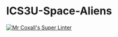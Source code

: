 # ICS3U-Space-Aliens

[![Mr Coxall's Super Linter](https://github.com/ICS3U-Programming-ChristopherD/ICS3U-Space-Aliens/workflows/Mr%20Coxall's%20Super%20Linter/badge.svg)](https://github.com/ICS3U-Programming-ChristopherD/ICS3U-Space-Aliens/actions/)
